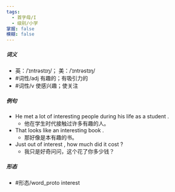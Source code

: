 ```yaml
---
tags:
  - 首字母/I
  - 级别/小学
掌握: false
模糊: false
---
```

##### 词义
- 英：/ˈɪntrəstɪŋ/； 美：/ˈɪntrəstɪŋ/
- #词性/adj  有趣的；有吸引力的
- #词性/v  使感兴趣；使关注
##### 例句
- He met a lot of interesting people during his life as a student .
	- 他在学生时代接触过许多有趣的人。
- That looks like an interesting book .
	- 那好像是本有趣的书。
- Just out of interest , how much did it cost ?
	- 我只是好奇问问，这个花了你多少钱？
##### 形态
- #形态/word_proto interest
